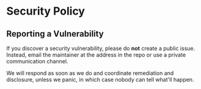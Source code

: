 # Security Policy

## Reporting a Vulnerability

If you discover a security vulnerability, please do **not** create a public issue.
Instead, email the maintainer at the address in the repo or use a private communication channel.

We will respond as soon as we do and coordinate remediation and disclosure, unless we panic, in which 
case nobody can tell what'll happen.
